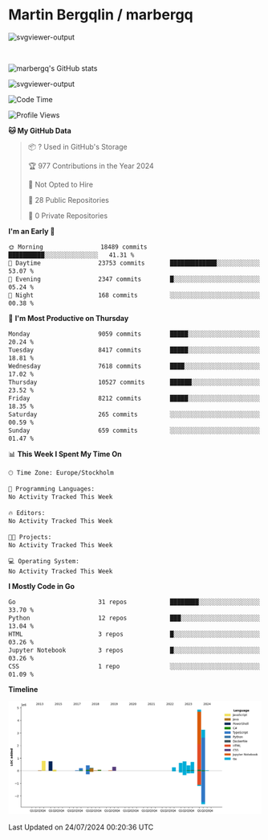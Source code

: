 # Martin Bergqlin / marbergq

![svgviewer-output](https://user-images.githubusercontent.com/2405410/206014777-22d41ecb-c24f-421d-b7d9-bba2cb5bb0de.svg)

<br>

<!--- [![Martin's Week](https://github-readme-stats.vercel.app/api/wakatime?username=marbergq&theme=dark)](https://github.com/anuraghazra/github-readme-stats) -->

![marbergq's GitHub stats](https://github-readme-stats.vercel.app/api?username=marbergq&count_private=true&show_icons=true)

![svgviewer-output](https://wakatime.com/badge/user/3f0a2069-6683-4e19-9a4a-7d21ea815067.svg)

<!--START_SECTION:waka-->
![Code Time](http://img.shields.io/badge/Code%20Time-4%2C232%20hrs%2013%20mins-blue)

![Profile Views](http://img.shields.io/badge/Profile%20Views-0-blue)

**🐱 My GitHub Data** 

> 📦 ? Used in GitHub's Storage 
 > 
> 🏆 977 Contributions in the Year 2024
 > 
> 🚫 Not Opted to Hire
 > 
> 📜 28 Public Repositories 
 > 
> 🔑 0 Private Repositories 
 > 
**I'm an Early 🐤** 

```text
🌞 Morning                18489 commits       ██████████░░░░░░░░░░░░░░░   41.31 % 
🌆 Daytime                23753 commits       █████████████░░░░░░░░░░░░   53.07 % 
🌃 Evening                2347 commits        █░░░░░░░░░░░░░░░░░░░░░░░░   05.24 % 
🌙 Night                  168 commits         ░░░░░░░░░░░░░░░░░░░░░░░░░   00.38 % 
```
📅 **I'm Most Productive on Thursday** 

```text
Monday                   9059 commits        █████░░░░░░░░░░░░░░░░░░░░   20.24 % 
Tuesday                  8417 commits        █████░░░░░░░░░░░░░░░░░░░░   18.81 % 
Wednesday                7618 commits        ████░░░░░░░░░░░░░░░░░░░░░   17.02 % 
Thursday                 10527 commits       ██████░░░░░░░░░░░░░░░░░░░   23.52 % 
Friday                   8212 commits        █████░░░░░░░░░░░░░░░░░░░░   18.35 % 
Saturday                 265 commits         ░░░░░░░░░░░░░░░░░░░░░░░░░   00.59 % 
Sunday                   659 commits         ░░░░░░░░░░░░░░░░░░░░░░░░░   01.47 % 
```


📊 **This Week I Spent My Time On** 

```text
🕑︎ Time Zone: Europe/Stockholm

💬 Programming Languages: 
No Activity Tracked This Week

🔥 Editors: 
No Activity Tracked This Week

🐱‍💻 Projects: 
No Activity Tracked This Week

💻 Operating System: 
No Activity Tracked This Week
```

**I Mostly Code in Go** 

```text
Go                       31 repos            ████████░░░░░░░░░░░░░░░░░   33.70 % 
Python                   12 repos            ███░░░░░░░░░░░░░░░░░░░░░░   13.04 % 
HTML                     3 repos             █░░░░░░░░░░░░░░░░░░░░░░░░   03.26 % 
Jupyter Notebook         3 repos             █░░░░░░░░░░░░░░░░░░░░░░░░   03.26 % 
CSS                      1 repo              ░░░░░░░░░░░░░░░░░░░░░░░░░   01.09 % 
```



**Timeline**

![Lines of Code chart](https://raw.githubusercontent.com/marbergq/marbergq/main/assets/bar_graph.png)


 Last Updated on 24/07/2024 00:20:36 UTC
<!--END_SECTION:waka-->
